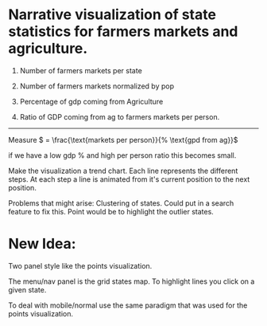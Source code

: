 # Narrative visualization of state statistics for farmers markets and agriculture.


1) Number of farmers markets per state

2) Number of farmers markets normalized by pop

3) Percentage of gdp coming from Agriculture

4) Ratio of GDP coming from ag to farmers markets per person. 


---
Measure $ = \frac{\text{markets per person}}{\% \text{gpd from ag}}$ 

if we have a low gdp % and high per person ratio this becomes small.  


Make the visualization a trend chart. 
Each line represents the different steps. At each step a line is animated from it's current position to the next position.

Problems that might arise: Clustering of states. Could put in a search feature to fix this. Point would be to highlight the outlier states. 

# New Idea:

Two panel style like the points visualization. 

The menu/nav panel is the grid states map. To highlight lines you click on a given state. 

To deal with mobile/normal use the same paradigm that was used for the points visualization.  
